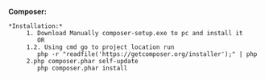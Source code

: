 **Composer:**

    *Installation:*
         1. Download Manually composer-setup.exe to pc and install it
            OR
         1.2. Using cmd go to project location run                         
            php -r "readfile('https://getcomposer.org/installer');" | php
         2.php composer.phar self-update                   
 	        php composer.phar install                          
